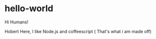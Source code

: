 # hello-world

Hi Humans!

Hobert Here, I like Node.js and coffeescript ( That's what i am made off)
